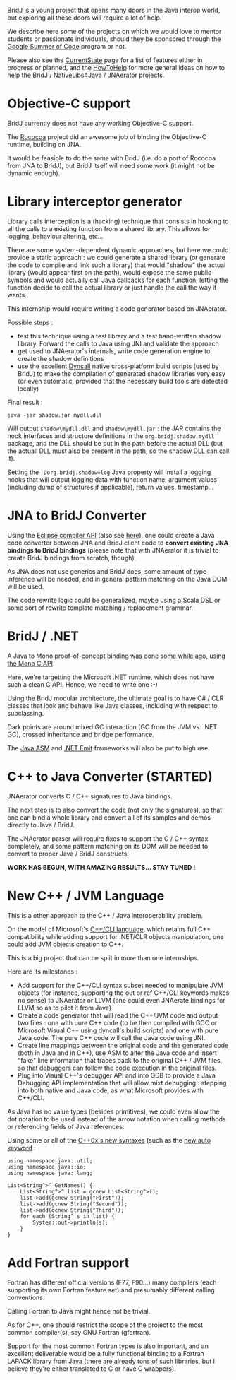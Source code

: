 BridJ is a young project that opens many doors in the Java interop world, but exploring all these doors will require a lot of help.

We describe here some of the projects on which we would love to mentor students or passionate individuals, should they be sponsored through the [Google Summer of Code](http://code.google.com/intl/fr/soc/) program or not.



Please also see the [CurrentState](CurrentState.md) page for a list of features either in progress or planned, and the [HowToHelp](HowToHelp.md) for more general ideas on how to help the BridJ / NativeLibs4Java / JNAerator projects.

# Objective-C support #

BridJ currently does not have any working Objective-C support.

The [Rococoa](http://code.google.com/p/rococoa/) project did an awesome job of binding the Objective-C runtime, building on JNA.

It would be feasible to do the same with BridJ (i.e. do a port of Rococoa from JNA to BridJ), but BridJ itself will need some work (it might not be dynamic enough).

# Library interceptor generator #

Library calls interception is a (hacking) technique that consists in hooking to all the calls to a existing function from a shared library. This allows for logging, behaviour altering, etc...

There are some system-dependent dynamic approaches, but here we could provide a static approach : we could generate a shared library (or generate the code to compile and link such a library) that would "shadow" the actual library (would appear first on the path), would expose the same public symbols and would actually call Java callbacks for each function, letting the function decide to call the actual library or just handle the call the way it wants.

This internship would require writing a code generator based on JNAerator.

Possible steps :
  * test this technique using a test library and a test hand-written shadow library. Forward the calls to Java using JNI and validate the approach
  * get used to JNAerator's internals, write code generation engine to create the shadow definitions
  * use the excellent [Dyncall](http://dyncall.org) native cross-platform build scripts (used by BridJ) to make the compilation of generated shadow libraries very easy (or even automatic, provided that the necessary build tools are detected locally)

Final result :
```
java -jar shadow.jar mydll.dll
```
Will output `shadow\mydll.dll` and `shadow\mydll.jar` : the JAR contains the hook interfaces and structure definitions in the `org.bridj.shadow.mydll` package, and the DLL should be put in the path before the actual DLL (but the actuall DLL must also be present in the path, so the shadow DLL can call it).

Setting the `-Dorg.bridj.shadow=log` Java property will install a logging hooks that will output logging data with function name, argument values (including dump of structures if applicable), return values, timestamp...

# JNA to BridJ Converter #

Using the [Eclipse compiler API](http://www.jarvana.com/jarvana/view/org/eclipse/jdt/doc/isv/3.2.1-r321_v20060907/isv-3.2.1-r321_v20060907.jar!/reference/api/org/eclipse/jdt/core/dom/AST.html) (also see [here](http://publib.boulder.ibm.com/infocenter/iadthelp/v6r0/index.jsp?topic=/org.eclipse.jdt.doc.isv/guide/jdt_api_manip.htm)), one could create a Java code converter between JNA and BridJ client code to **convert existing JNA bindings to BridJ bindings** (please note that with JNAerator it is trivial to create BridJ bindings from scratch, though).

As JNA does not use generics and BridJ does, some amount of type inference will be needed, and in general pattern matching on the Java DOM will be used.

The code rewrite logic could be generalized, maybe using a Scala DSL or some sort of rewrite template matching / replacement grammar.

# BridJ / .NET #

A Java to Mono proof-of-concept binding [was done some while ago, using the Mono C API](http://ochafik.free.fr/blog/?p=165).

Here, we're targetting the Microsoft .NET runtime, which does not have such a clean C API. Hence, we need to write one :-)

Using the BridJ modular architecture, the ultimate goal is to have C# / CLR classes that look and behave like Java classes, including with respect to subclassing.

Dark points are around mixed GC interaction (GC from the JVM vs. .NET GC), crossed inheritance and bridge performance.

The [Java ASM](http://asm.ow2.org/) and [.NET Emit](http://msdn.microsoft.com/en-us/library/system.reflection.emit.aspx) frameworks will also be put to high use.

# C++ to Java Converter (STARTED) #

JNAerator converts C / C++ signatures to Java bindings.

The next step is to also convert the code (not only the signatures), so that one can bind a whole library and convert all of its samples and demos directly to Java / BridJ.

The JNAerator parser will require fixes to support the C / C++ syntax completely, and some pattern matching on its DOM will be needed to convert to proper Java / BridJ constructs.

**WORK HAS BEGUN, WITH AMAZING RESULTS... STAY TUNED !**

# New C++ / JVM Language #

This is a other approach to the C++ / Java interoperability problem.

On the model of Microsoft's [C++/CLI language](http://en.wikipedia.org/wiki/C%2B%2B/CLI), which retains full C++ compatibility while adding support for .NET/CLR objects manipulation, one could add JVM objects creation to C++.

This is a big project that can be split in more than one internships.

Here are its milestones :
  * Add support for the C++/CLI syntax subset needed to manipulate JVM objects (for instance, supporting the out or ref C++/CLI keywords makes no sense) to JNAerator or LLVM (one could even JNAerate bindings for LLVM so as to pilot it from Java)
  * Create a code generator that will read the C++/JVM code and output two files : one with pure C++ code (to be then compiled with GCC or Microsoft Visual C++ using dyncall's build scripts) and one with pure Java code. The pure C++ code will call the Java code using JNI.
  * Create line mappings between the original code and the generated code (both in Java and in C++), use ASM to alter the Java code and insert "fake" line information that traces back to the original C++ / JVM files, so that debuggers can follow the code execution in the original files.
  * Plug into Visual C++'s debugger API and into GDB to provide a Java Debugging API implementation that will allow mixt debugging : stepping into both native and Java code, as what Microsoft provides with C++/CLI.

As Java has no value types (besides primitives), we could even allow the dot notation to be used instead of the arrow notation when calling methods or referencing fields of Java references.

Using some or all of the [C++0x's new syntaxes](http://en.wikipedia.org/wiki/C%2B%2B0x) (such as the [new auto keyword](http://en.wikipedia.org/wiki/C%2B%2B0x#Type_inference) :
```
using namespace java::util;
using namespace java::io;
using namespace java::lang;

List<String^>^ GetNames() {
    List<String^>^ list = gcnew List<String^>();
    list->add(gcnew String("First"));
    list->add(gcnew String("Second"));
    list->add(gcnew String("Third"));
    for each (String^ s in list) {
        System::out->println(s);
    }
}
```

# Add Fortran support #

Fortran has different official versions (F77, F90...) many compilers (each supporting its own Fortran feature set) and presumably different calling conventions.

Calling Fortran to Java might hence not be trivial.

As for C++, one should restrict the scope of the project to the most common compiler(s), say GNU Fortran (gfortran).

Support for the most common Fortran types is also important, and an excellent deliverable would be a fully functional binding to a Fortran LAPACK library from Java (there are already tons of such libraries, but I believe they're either translated to C or have C wrappers).